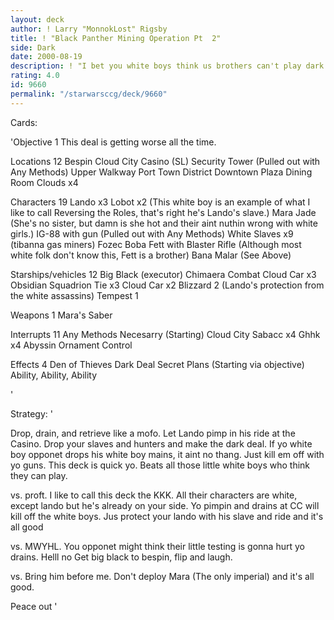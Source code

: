 ```yaml
---
layout: deck
author: ! Larry "MonnokLost" Rigsby
title: ! "Black Panther Mining Operation Pt  2"
side: Dark
date: 2000-08-19
description: ! "I bet you white boys think us brothers can't play dark. Wrong We is the dark side foo"
rating: 4.0
id: 9660
permalink: "/starwarsccg/deck/9660"
---
```

Cards: 

'Objective 1
This deal is getting worse all the time.

Locations 12
Bespin
Cloud City
Casino (SL)
Security Tower (Pulled out with Any Methods)
Upper Walkway
Port Town District
Downtown Plaza
Dining Room
Clouds x4

Characters 19
Lando x3
Lobot x2 (This white boy is an example of what I like to call Reversing the Roles, that's right he's Lando's slave.)
Mara Jade (She's no sister, but damn is she hot and their aint nuthin wrong with white girls.)
IG-88 with gun (Pulled out with Any Methods)
White Slaves x9 (tibanna gas miners)
Fozec
Boba Fett with Blaster Rifle (Although most white folk don't know this, Fett is a brother)
Bana Malar (See Above)

Starships/vehicles 12
Big Black (executor)
Chimaera
Combat Cloud Car x3
Obsidian Squadrion Tie x3
Cloud Car x2
Blizzard 2 (Lando's protection from the white assassins)
Tempest 1

Weapons 1
Mara's Saber

Interrupts 11
Any Methods Necesarry (Starting)
Cloud City Sabacc x4
Ghhk x4
Abyssin Ornament
Control


Effects 4
Den of Thieves
Dark Deal
Secret Plans (Starting via objective)
Ability, Ability, Ability

'

Strategy: '

Drop, drain, and retrieve like a mofo. Let Lando pimp in his ride at the Casino. Drop your slaves and hunters and make the dark deal. If yo white boy opponet drops his white boy mains, it aint no thang. Just kill em off with yo guns. This deck is quick yo. Beats all those little white boys who think they can play.

vs. proft. I like to call this deck the KKK. All their characters are white, except lando but he's already on your side. Yo pimpin and drains at CC will  kill off the white boys. Jus protect your lando with his slave and ride and it's all good

vs. MWYHL. You opponet might think  their little testing is gonna hurt yo drains. Helll no Get big black to bespin, flip and laugh.

vs. Bring him before me. Don't deploy Mara (The only imperial) and it's all good.

Peace out '
